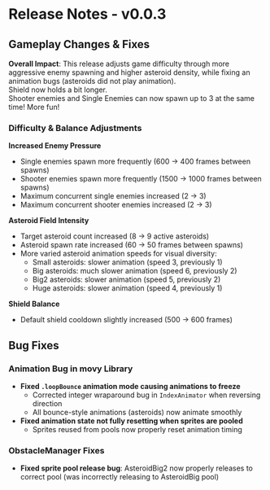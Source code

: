 # Release Notes - v0.0.3

## Gameplay Changes & Fixes

**Overall Impact**: This release adjusts game difficulty through more aggressive enemy spawning and higher asteroid density, while fixing an animation bugs (asteroids did not play animation).  
Shield now holds a bit longer.  
Shooter enemies and Single Enemies can now spawn up to 3 at the same time! More fun!

### Difficulty & Balance Adjustments

**Increased Enemy Pressure**
- Single enemies spawn more frequently (600 → 400 frames between spawns)
- Shooter enemies spawn more frequently (1500 → 1000 frames between spawns)
- Maximum concurrent single enemies increased (2 → 3)
- Maximum concurrent shooter enemies increased (2 → 3)

**Asteroid Field Intensity**
- Target asteroid count increased (8 → 9 active asteroids)
- Asteroid spawn rate increased (60 → 50 frames between spawns)
- More varied asteroid animation speeds for visual diversity:
  - Small asteroids: slower animation (speed 3, previously 1)
  - Big asteroids: much slower animation (speed 6, previously 2)
  - Big2 asteroids: slower animation (speed 5, previously 2)
  - Huge asteroids: slower animation (speed 4, previously 1)

**Shield Balance**
- Default shield cooldown slightly increased (500 → 600 frames)

## Bug Fixes

### Animation Bug in movy Library
- **Fixed `.loopBounce` animation mode causing animations to freeze**
  - Corrected integer wraparound bug in `IndexAnimator` when reversing direction
  - All bounce-style animations (asteroids) now animate smoothly
- **Fixed animation state not fully resetting when sprites are pooled**
  - Sprites reused from pools now properly reset animation timing

### ObstacleManager Fixes
- **Fixed sprite pool release bug**: AsteroidBig2 now properly releases to correct pool (was incorrectly releasing to AsteroidBig pool)

